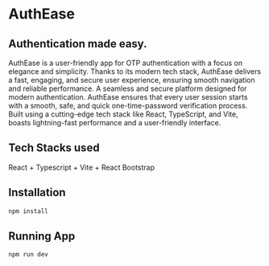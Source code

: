 # AuthEase

## Authentication made easy.

AuthEase is a user-friendly app for OTP authentication with a focus on elegance and simplicity. Thanks to its modern tech stack, AuthEase delivers a fast, engaging, and secure user experience, ensuring smooth navigation and reliable performance.
A seamless and secure platform designed for modern authentication. AuthEase ensures that every user session starts with a smooth, safe, and quick one-time-password verification process. Built using a cutting-edge tech stack like React, TypeScript, and Vite, boasts lightning-fast performance and a user-friendly interface.

## Tech Stacks used

React + Typescript + Vite + React Bootstrap

## Installation

```sh
npm install
```

## Running App

```sh
npm run dev
```
